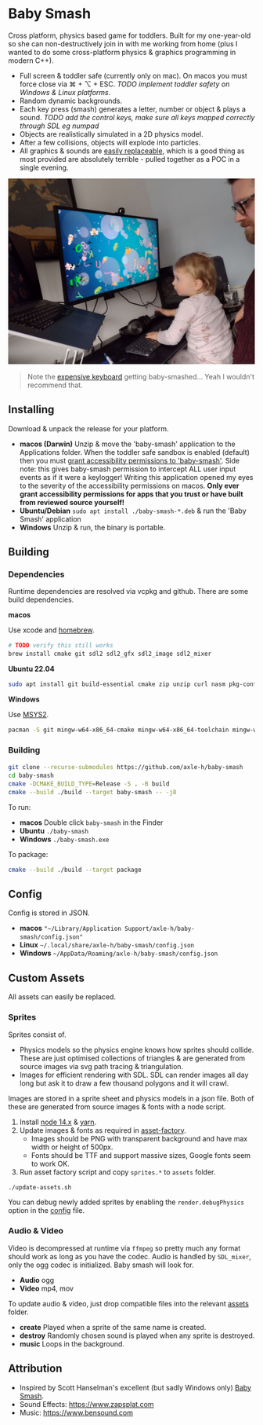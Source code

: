 # Baby Smash

Cross platform, physics based game for toddlers.
Built for my one-year-old so she can non-destructively join in with me working from home
(plus I wanted to do some cross-platform physics & graphics programming in modern C++).

* Full screen & toddler safe (currently only on mac). On macos you must force close via ⌘ + ⌥ + ESC. *TODO implement toddler safety on Windows & Linux platforms*.
* Random dynamic backgrounds.
* Each key press (smash) generates a letter, number or object & plays a sound. *TODO add the control keys, make sure all keys mapped correctly through SDL eg numpad*
* Objects are realistically simulated in a 2D physics model.
* After a few collisions, objects will explode into particles.
* All graphics & sounds are [easily replaceable](#custom-assets), which is a good thing as most provided are absolutely terrible - pulled together as a POC in a single evening.

![cover](cover.jpg)

> Note the [expensive keyboard](https://www.logitech.com/en-gb/products/keyboards/mx-keys-wireless-keyboard.html) getting baby-smashed... Yeah I wouldn't recommend that.

## Installing

Download & unpack the release for your platform.

* **macos (Darwin)** Unzip & move the 'baby-smash' application to the Applications folder.
  When the toddler safe sandbox is enabled (default) then you must [grant accessibility permissions to 'baby-smash'](https://support.apple.com/en-gb/guide/mac-help/mh43185/mac).
  Side note: this gives baby-smash permission to intercept ALL user input events as if it were a keylogger!
  Writing this application opened my eyes to the severity of the accessibility permissions on macos.
  **Only ever grant accessibility permissions for apps that you trust or have built from reviewed source yourself!**
* **Ubuntu/Debian** `sudo apt install ./baby-smash-*.deb` & run the 'Baby Smash' application
* **Windows** Unzip & run, the binary is portable.

## Building

### Dependencies

Runtime dependencies are resolved via vcpkg and github.
There are some build dependencies.

**macos**

Use xcode and [homebrew](https://brew.sh/).

```bash
# TODO verify this still works
brew install cmake git sdl2 sdl2_gfx sdl2_image sdl2_mixer
```

**Ubuntu 22.04**

```bash
sudo apt install git build-essential cmake zip unzip curl nasm pkg-config libsdl2-dev libsdl2-gfx-dev libsdl2-image-dev libsdl2-mixer-dev
```

**Windows**

Use [MSYS2](https://www.msys2.org/#installation).

```bash
pacman -S git mingw-w64-x86_64-cmake mingw-w64-x86_64-toolchain mingw-w64-x86_64-SDL2 mingw-w64-x86_64-SDL2_gfx mingw-w64-x86_64-SDL2_image mingw-w64-x86_64-SDL2_mixer
```

### Building

```bash
git clone --recurse-submodules https://github.com/axle-h/baby-smash
cd baby-smash
cmake -DCMAKE_BUILD_TYPE=Release -S . -B build
cmake --build ./build --target baby-smash -- -j8
```

To run:

* **macos** Double click `baby-smash` in the Finder
* **Ubuntu** `./baby-smash`
* **Windows** `./baby-smash.exe`

To package:

```bash
cmake --build ./build --target package
```

## Config

Config is stored in JSON.

* **macos** `"~/Library/Application Support/axle-h/baby-smash/config.json"`
* **Linux** `~/.local/share/axle-h/baby-smash/config.json`
* **Windows** `~/AppData/Roaming/axle-h/baby-smash/config.json`

## Custom Assets

All assets can easily be replaced.

### Sprites

Sprites consist of.

* Physics models so the physics engine knows how sprites should collide.
  These are just optimised collections of triangles & are generated from source images via svg path tracing & triangulation.
* Images for efficient rendering with SDL. SDL can render images all day long but ask it to draw a few thousand polygons and it will crawl.

Images are stored in a sprite sheet and physics models in a json file.
Both of these are generated from source images & fonts with a node script.

1. Install [node 14.x](https://nodejs.org/en/) & [yarn](https://yarnpkg.com/getting-started/install).
2. Update images & fonts as required in [asset-factory](./asset-factory).
    * Images should be PNG with transparent background and have max width or height of 500px.
    * Fonts should be TTF and support massive sizes, Google fonts seem to work OK.
3. Run asset factory script and copy `sprites.*` to `assets` folder.

```bash
./update-assets.sh
```

You can debug newly added sprites by enabling the `render.debugPhysics` option in the [config](#config) file.

### Audio & Video

Video is decompressed at runtime via `ffmpeg` so pretty much any format should work as long as you have the codec.
Audio is handled by `SDL_mixer`, only the ogg codec is initialized.
Baby smash will look for.

* **Audio** ogg
* **Video** mp4, mov

To update audio & video, just drop compatible files into the relevant [assets](./assets) folder.

* **create** Played when a sprite of the same name is created.
* **destroy** Randomly chosen sound is played when any sprite is destroyed.
* **music** Loops in the background.

## Attribution

* Inspired by Scott Hanselman's excellent (but sadly Windows only) [Baby Smash](https://www.hanselman.com/babysmash).
* Sound Effects: https://www.zapsplat.com
* Music: https://www.bensound.com